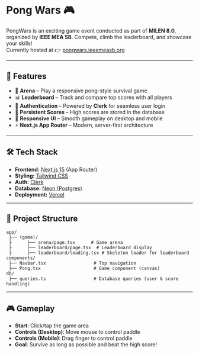 # Pong Wars 🎮

PongWars is an exciting game event conducted as part of **MILEN 8.0**, organized by **IEEE MEA SB**. Compete, climb the leaderboard, and showcase your skills!  
Currently hosted at 👉 [pongwars.ieeemeasb.org](https://pongwars.ieeemeasb.org)

---

## 🚀 Features

- 🏓 **Arena** – Play a responsive pong-style survival game
- 📊 **Leaderboard** – Track and compare top scores with all players
- 👤 **Authentication** – Powered by **Clerk** for seamless user login
- 💾 **Persistent Scores** – High scores are stored in the database
- 📱 **Responsive UI** – Smooth gameplay on desktop and mobile
- ⚡ **Next.js App Router** – Modern, server-first architecture

---

## 🛠️ Tech Stack

- **Frontend:** [Next.js 15](https://nextjs.org) (App Router)
- **Styling:** [Tailwind CSS](https://tailwindcss.com)
- **Auth:** [Clerk](https://clerk.com)
- **Database:** [Neon (Postgres)](https://neon.com)
- **Deployment:** [Vercel](https://vercel.com)

---

## 📂 Project Structure

```
app/
 ├── (game)/
 ├      ├── arena/page.tsx      # Game arena
 ├      ├── leaderboard/page.tsx  # Leaderboard display
 ├      ├── leaderboard/loading.tsx # Skeleton loader for leaderboard
components/
 ├── Navbar.tsx                  # Top navigation
 ├── Pong.tsx                    # Game component (canvas)
db/
 ├── queries.ts                  # Database queries (user & score handling)
```

---

## 🎮 Gameplay

- **Start**: Click/tap the game area
- **Controls (Desktop)**: Move mouse to control paddle
- **Controls (Mobile)**: Drag finger to control paddle
- **Goal**: Survive as long as possible and beat the high score!
